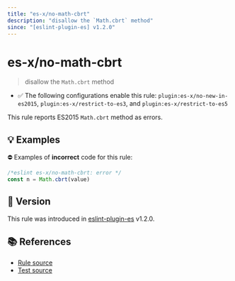 ```yaml
---
title: "es-x/no-math-cbrt"
description: "disallow the `Math.cbrt` method"
since: "[eslint-plugin-es] v1.2.0"
---
```


# es-x/no-math-cbrt
> disallow the `Math.cbrt` method

- ✅ The following configurations enable this rule: `plugin:es-x/no-new-in-es2015`, `plugin:es-x/restrict-to-es3`, and `plugin:es-x/restrict-to-es5`

This rule reports ES2015 `Math.cbrt` method as errors.

## 💡 Examples

⛔ Examples of **incorrect** code for this rule:

<eslint-playground type="bad">

```js
/*eslint es-x/no-math-cbrt: error */
const n = Math.cbrt(value)
```

</eslint-playground>

## 🚀 Version

This rule was introduced in [eslint-plugin-es] v1.2.0.

[eslint-plugin-es]: https://github.com/mysticatea/eslint-plugin-es

## 📚 References

- [Rule source](https://github.com/ota-meshi/eslint-plugin-es-x/blob/master/lib/rules/no-math-cbrt.js)
- [Test source](https://github.com/ota-meshi/eslint-plugin-es-x/blob/master/tests/lib/rules/no-math-cbrt.js)
